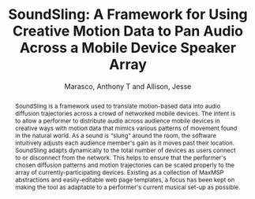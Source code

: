 --- 
title: "SoundSling: A Framework for Using Creative Motion Data to Pan Audio Across a Mobile Device Speaker Array" 
abstract: "SoundSling is a framework used to translate motion-based data into audio diffusion trajectories across a crowd of networked mobile devices. The intent is to allow a performer to distribute audio across audience mobile devices in creative ways with motion data that mimics various patterns of movement found in the natural world. As a sound is “slung” around the room, the software intuitively adjusts each audience member's gain as it moves past their location. SoundSling adapts dynamically to the total number of devices as users connect to or disconnect from the network. This helps to ensure that the performer's chosen diffusion patterns and motion trajectories can be scaled properly to the array of currently-participating devices. Existing as a collection of MaxMSP abstractions and easily-editable web page templates, a focus has been kept on making the tool as adaptable to a performer's current musical set-up as possible." 
address: "Berlin" 
author: "Marasco, Anthony T and Allison, Jesse"
webAuthor: "Anthony T Marasco, Jesse Allison" 
booktitle: "Proceedings of the International Web Audio Conference" 
editor: "Monschke, Jan and Guttandin, Christoph and Schnell, Norbert and Jenkinson, Thomas and Schaedler, Jack" 
month: "Proceedings of the International Web Audio Conference"
pages: "undefined" 
publisher: "TU Berlin" 
series: "WAC '18"
type: "Paper"  
year: "2018" 
id: "2018_21" 
tags: year2018
media: none 
pdflink: /_data/papers/pdf/2018/2018_21.pdf
ISSN: 2663-5844
---